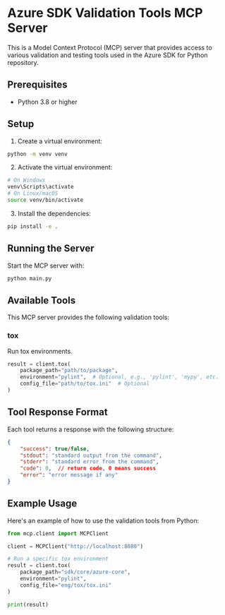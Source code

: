 # Azure SDK Validation Tools MCP Server

This is a Model Context Protocol (MCP) server that provides access to various validation and testing tools used in the Azure SDK for Python repository.

## Prerequisites

- Python 3.8 or higher

## Setup

1. Create a virtual environment:

```bash
python -m venv venv
```

2. Activate the virtual environment:

```bash
# On Windows
venv\Scripts\activate
# On Linux/macOS
source venv/bin/activate
```

3. Install the dependencies:

```bash
pip install -e .
```

## Running the Server

Start the MCP server with:

```bash
python main.py
```

## Available Tools

This MCP server provides the following validation tools:

### tox

Run tox environments.

```python
result = client.tox(
    package_path="path/to/package",
    environment="pylint",  # Optional, e.g., 'pylint', 'mypy', etc.
    config_file="path/to/tox.ini"  # Optional
)
```

## Tool Response Format

Each tool returns a response with the following structure:

```json
{
    "success": true/false,
    "stdout": "standard output from the command",
    "stderr": "standard error from the command",
    "code": 0,  // return code, 0 means success
    "error": "error message if any"
}
```

## Example Usage

Here's an example of how to use the validation tools from Python:

```python
from mcp.client import MCPClient

client = MCPClient("http://localhost:8080")

# Run a specific tox environment
result = client.tox(
    package_path="sdk/core/azure-core",
    environment="pylint",
    config_file="eng/tox/tox.ini"
)

print(result)
```
